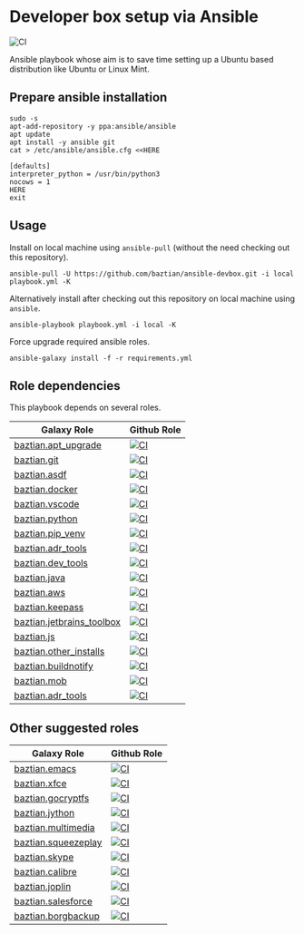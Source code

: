 # Developer box setup via Ansible

![CI](https://github.com/baztian/ansible-devbox/workflows/CI/badge.svg)

Ansible playbook whose aim is to save time setting up a Ubuntu based distribution like Ubuntu or Linux Mint.

## Prepare ansible installation

    sudo -s
    apt-add-repository -y ppa:ansible/ansible
    apt update
    apt install -y ansible git
    cat > /etc/ansible/ansible.cfg <<HERE

    [defaults]
    interpreter_python = /usr/bin/python3
    nocows = 1
    HERE
    exit

## Usage

Install on local machine using `ansible-pull` (without the need checking out this repository).

    ansible-pull -U https://github.com/baztian/ansible-devbox.git -i local playbook.yml -K

Alternatively install after checking out this repository on local machine using `ansible`.

    ansible-playbook playbook.yml -i local -K

Force upgrade required ansible roles.

    ansible-galaxy install -f -r requirements.yml

## Role dependencies

This playbook depends on several roles.

|Galaxy Role|Github Role|
| --------- | --------- |
| [baztian.apt_upgrade](https://galaxy.ansible.com/baztian/apt_upgrade) | [![CI](https://github.com/baztian/ansible-apt-upgrade/workflows/CI/badge.svg)](https://github.com/baztian/ansible-apt-upgrade) |
| [baztian.git](https://galaxy.ansible.com/baztian/git) | [![CI](https://github.com/baztian/ansible-git/workflows/CI/badge.svg)](https://github.com/baztian/ansible-git) |
| [baztian.asdf](https://galaxy.ansible.com/baztian/asdf) | [![CI](https://github.com/baztian/ansible-asdf/workflows/CI/badge.svg)](https://github.com/baztian/ansible-asdf) |
| [baztian.docker](https://galaxy.ansible.com/baztian/docker) | [![CI](https://github.com/baztian/ansible-docker/workflows/CI/badge.svg)](https://github.com/baztian/ansible-docker) |
| [baztian.vscode](https://galaxy.ansible.com/baztian/vscode) | [![CI](https://github.com/baztian/ansible-vscode/workflows/CI/badge.svg)](https://github.com/baztian/ansible-vscode) |
| [baztian.python](https://galaxy.ansible.com/baztian/python) | [![CI](https://github.com/baztian/ansible-python/workflows/CI/badge.svg)](https://github.com/baztian/ansible-python) |
| [baztian.pip_venv](https://galaxy.ansible.com/baztian/pip_venv) | [![CI](https://github.com/baztian/ansible-pip-venv/workflows/CI/badge.svg)](https://github.com/baztian/ansible-pip-venv) |
| [baztian.adr_tools](https://galaxy.ansible.com/baztian/adr_tools) | [![CI](https://github.com/baztian/ansible-adr-tools/workflows/CI/badge.svg)](https://github.com/baztian/ansible-adr-tools) |
| [baztian.dev_tools](https://galaxy.ansible.com/baztian/dev_tools) | [![CI](https://github.com/baztian/ansible-dev-tools/workflows/CI/badge.svg)](https://github.com/baztian/ansible-dev-tools) |
| [baztian.java](https://galaxy.ansible.com/baztian/java) | [![CI](https://github.com/baztian/ansible-java/workflows/CI/badge.svg)](https://github.com/baztian/ansible-java) |
| [baztian.aws](https://galaxy.ansible.com/baztian/aws) | [![CI](https://github.com/baztian/ansible-aws/workflows/CI/badge.svg)](https://github.com/baztian/ansible-aws) |
| [baztian.keepass](https://galaxy.ansible.com/baztian/keepass) | [![CI](https://github.com/baztian/ansible-keepass/workflows/CI/badge.svg)](https://github.com/baztian/ansible-keepass) |
| [baztian.jetbrains_toolbox](https://galaxy.ansible.com/baztian/jetbrains_toolbox) | [![CI](https://github.com/baztian/ansible-jetbrains-toolbox/workflows/CI/badge.svg)](https://github.com/baztian/ansible-jetbrains-toolbox) |
| [baztian.js](https://galaxy.ansible.com/baztian/js) | [![CI](https://github.com/baztian/ansible-js/workflows/CI/badge.svg)](https://github.com/baztian/ansible-js) |
| [baztian.other_installs](https://galaxy.ansible.com/baztian/other_installs) | [![CI](https://github.com/baztian/ansible-other-installs/workflows/CI/badge.svg)](https://github.com/baztian/ansible-other-installs) |
| [baztian.buildnotify](https://galaxy.ansible.com/baztian/buildnotify) | [![CI](https://github.com/baztian/ansible-buildnotify/workflows/CI/badge.svg)](https://github.com/baztian/ansible-buildnotify) |
| [baztian.mob](https://galaxy.ansible.com/baztian/mob) | [![CI](https://github.com/baztian/ansible-mob/workflows/CI/badge.svg)](https://github.com/baztian/ansible-mob) |
| [baztian.adr_tools](https://galaxy.ansible.com/baztian/adr_tools) | [![CI](https://github.com/baztian/ansible-adr-tools/workflows/CI/badge.svg)](https://github.com/baztian/ansible-adr-tools) |

## Other suggested roles

|Galaxy Role|Github Role|
| --------- | --------- |
| [baztian.emacs](https://galaxy.ansible.com/baztian/emacs) | [![CI](https://github.com/baztian/ansible-emacs/workflows/CI/badge.svg)](https://github.com/baztian/ansible-emacs) |
| [baztian.xfce](https://galaxy.ansible.com/baztian/xfce) | [![CI](https://github.com/baztian/ansible-xfce/workflows/CI/badge.svg)](https://github.com/baztian/ansible-xfce) |
| [baztian.gocryptfs](https://galaxy.ansible.com/baztian/gocryptfs) | [![CI](https://github.com/baztian/ansible-gocryptfs/workflows/CI/badge.svg)](https://github.com/baztian/ansible-gocryptfs) |
| [baztian.jython](https://galaxy.ansible.com/baztian/jython) | [![CI](https://github.com/baztian/ansible-jython/workflows/CI/badge.svg)](https://github.com/baztian/ansible-jython) |
| [baztian.multimedia](https://galaxy.ansible.com/baztian/multimedia) | [![CI](https://github.com/baztian/ansible-multimedia/workflows/CI/badge.svg)](https://github.com/baztian/ansible-multimedia) |
| [baztian.squeezeplay](https://galaxy.ansible.com/baztian/squeezeplay) | [![CI](https://github.com/baztian/ansible-squeezeplay/workflows/CI/badge.svg)](https://github.com/baztian/ansible-squeezeplay) |
| [baztian.skype](https://galaxy.ansible.com/baztian/skype) | [![CI](https://github.com/baztian/ansible-skype/workflows/CI/badge.svg)](https://github.com/baztian/ansible-skype) |
| [baztian.calibre](https://galaxy.ansible.com/baztian/calibre) | [![CI](https://github.com/baztian/ansible-calibre/workflows/CI/badge.svg)](https://github.com/baztian/ansible-calibre) |
| [baztian.joplin](https://galaxy.ansible.com/baztian/joplin) | [![CI](https://github.com/baztian/ansible-joplin/workflows/CI/badge.svg)](https://github.com/baztian/ansible-joplin) |
| [baztian.salesforce](https://galaxy.ansible.com/baztian/salesforce) | [![CI](https://github.com/baztian/ansible-salesforce/workflows/CI/badge.svg)](https://github.com/baztian/ansible-salesforce) |
| [baztian.borgbackup](https://galaxy.ansible.com/baztian/borgbackup) | [![CI](https://github.com/baztian/ansible-borgbackup/workflows/CI/badge.svg)](https://github.com/baztian/ansible-borgbackup) |
